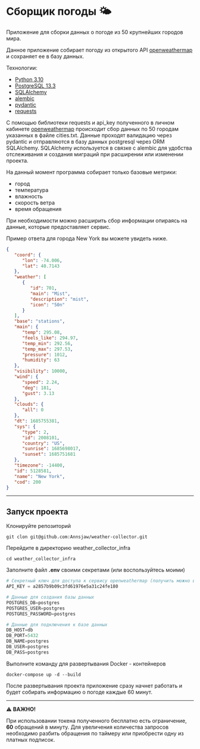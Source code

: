 # Сборщик погоды 🌤

Приложение для сборки данных о погоде из 50 крупнейших городов мира.

Данное приложение собирает погоду из открытого API [openweathermap] и 
сохраняет ее в базу данных.

Технологии:
- [Python 3.10]
- [PostgreSQL 13.3]
- [SQLAlchemy]
- [alembic]
- [pydantic]
- [requests]

C помощью библиотеки requests и api_key полученного в личном кабинете 
[openweathermap] происходит сбор данных по 50 городам указанных в файле 
cities.txt. Данные проходят валидацию через pydantic и отправляются в базу 
данных postgresql через ORM SQLAlchemy. SQLAlchemy используется в связке с 
alembic для удобства отслеживания и создания миграций при расширении или 
изменении проекта.

На данный момент программа собирает только базовые метрики: 

- город
- температура
- влажность
- скорость ветра
- время обращения

При необходимости можно расширить сбор информации опираясь на данные, 
которые предоставляет сервис. 

Пример ответа для города New York вы можете увидеть ниже. 
```json
{
   "coord": {
      "lon": -74.006,
      "lat": 40.7143
   },
   "weather": [
      {
         "id": 701,
         "main": "Mist",
         "description": "mist",
         "icon": "50n"
      }
   ],
   "base": "stations",
   "main": {
      "temp": 295.08,
      "feels_like": 294.97,
      "temp_min": 292.56,
      "temp_max": 297.53,
      "pressure": 1012,
      "humidity": 63
   },
   "visibility": 10000,
   "wind": {
      "speed": 2.24,
      "deg": 181,
      "gust": 3.13
   },
   "clouds": {
      "all": 0
   },
   "dt": 1685755381,
   "sys": {
      "type": 2,
      "id": 2008101,
      "country": "US",
      "sunrise": 1685698017,
      "sunset": 1685751681
   },
   "timezone": -14400,
   "id": 5128581,
   "name": "New York",
   "cod": 200
}
```
___
## Запуск проекта
Клонируйте репозиторий
```
git clon git@github.com:Annsjaw/weather-collector.git
```
Перейдите в директорию weather_collector_infra
```
cd weather_collector_infra
```
Заполните файл **.env** своими секретами (или воспользуйтесь моими)
```python
# Секретный ключ для доступа к сервису openweathermap (получить можно в личном кабинете)
API_KEY = a2857b9b09c3fd61976e5a31c24fe180

# Данные для создания базы данных
POSTGRES_DB=postgres
POSTGRES_USER=postgres
POSTGRES_PASSWORD=postgres

# Данные для подключения к базе данных
DB_HOST=db
DB_PORT=5432
DB_NAME=postgres
DB_USER=postgres
DB_PASS=postgres
```
Выполните команду для развертывания Docker - контейнеров
```
docker-compose up -d --build
```

После развертывания проекта приложение сразу начнет работать и будет собирать 
информацию о погоде каждые 60 минут.
___
⚠️ **ВАЖНО!**

При использовании токена полученного бесплатно есть ограничение, **60** 
обращений в минуту. Для увеличения количества запросов необходимо разбить 
обращения по таймеру или приобрести одну из платных подписок.


[//]: #

   [SQLAlchemy]: <https://pypi.org/project/SQLAlchemy/>
   [PostgreSQL 13.3]: <https://www.postgresql.org/docs/13/release-13-3.html>
   [alembic]: <https://pypi.org/project/alembic/>
   [pydantic]: <https://pypi.org/project/pydantic/>
   [requests]: <https://pypi.org/project/requests/>
   [Python 3.10]: <https://www.python.org/downloads/release/python-3100/>
   [openweathermap]: <https://openweathermap.org>
